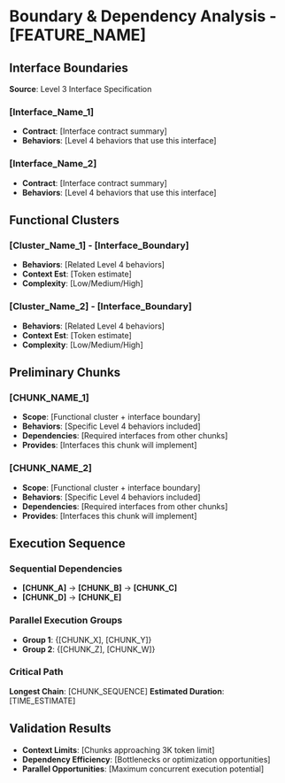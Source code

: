 # Boundary & Dependency Analysis - [FEATURE_NAME]

## Interface Boundaries
**Source**: Level 3 Interface Specification

### [Interface_Name_1]
- **Contract**: [Interface contract summary]
- **Behaviors**: [Level 4 behaviors that use this interface]

### [Interface_Name_2] 
- **Contract**: [Interface contract summary]
- **Behaviors**: [Level 4 behaviors that use this interface]

## Functional Clusters

### [Cluster_Name_1] - [Interface_Boundary]
- **Behaviors**: [Related Level 4 behaviors]
- **Context Est**: [Token estimate]
- **Complexity**: [Low/Medium/High]

### [Cluster_Name_2] - [Interface_Boundary]
- **Behaviors**: [Related Level 4 behaviors] 
- **Context Est**: [Token estimate]
- **Complexity**: [Low/Medium/High]

## Preliminary Chunks

### [CHUNK_NAME_1]
- **Scope**: [Functional cluster + interface boundary]
- **Behaviors**: [Specific Level 4 behaviors included]
- **Dependencies**: [Required interfaces from other chunks]
- **Provides**: [Interfaces this chunk will implement]

### [CHUNK_NAME_2]
- **Scope**: [Functional cluster + interface boundary]
- **Behaviors**: [Specific Level 4 behaviors included]
- **Dependencies**: [Required interfaces from other chunks]
- **Provides**: [Interfaces this chunk will implement]

## Execution Sequence

### Sequential Dependencies
- **[CHUNK_A]** → **[CHUNK_B]** → **[CHUNK_C]**
- **[CHUNK_D]** → **[CHUNK_E]**

### Parallel Execution Groups
- **Group 1**: {[CHUNK_X], [CHUNK_Y]}
- **Group 2**: {[CHUNK_Z], [CHUNK_W]}

### Critical Path
**Longest Chain**: [CHUNK_SEQUENCE]
**Estimated Duration**: [TIME_ESTIMATE]

## Validation Results
- **Context Limits**: [Chunks approaching 3K token limit]
- **Dependency Efficiency**: [Bottlenecks or optimization opportunities]
- **Parallel Opportunities**: [Maximum concurrent execution potential]